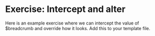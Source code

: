 # Exercise: Intercept and alter

Here is an example exercise where we can intercept the value of $breadcrumb and override how it looks. Add this to your template file.

